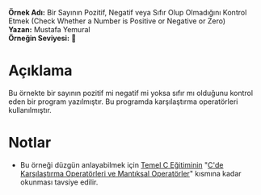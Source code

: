 **Örnek Adı:** Bir Sayının Pozitif, Negatif veya Sıfır Olup Olmadığını Kontrol Etmek (Check Whether a Number is Positive or Negative or Zero)<br>
**Yazan:** Mustafa Yemural <br>
**Örneğin Seviyesi:** :large_blue_circle: <br>
# Açıklama #
<p>Bu örnekte bir sayının pozitif mi negatif mi yoksa sıfır mı olduğunu kontrol eden bir program yazılmıştır. Bu programda karşılaştırma operatörleri kullanılmıştır.</p>

# Notlar #
- Bu örneği düzgün anlayabilmek için [Temel C Eğitiminin](https://www.mustafayemural.com/temel-c-egitimi/) "[C'de Karşılaştırma Operatörleri ve Mantıksal Operatörler](https://www.mustafayemural.com/c-my000017/)" kısmına kadar okunması tavsiye edilir.
